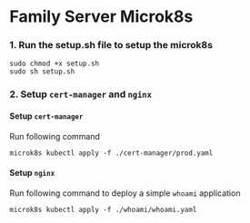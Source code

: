 # Family Server Microk8s

### 1. Run the setup.sh file to setup the microk8s

```
sudo chmod +x setup.sh
sudo sh setup.sh
```

### 2. Setup `cert-manager` and `nginx`

#### Setup `cert-manager`

Run following command

```
microk8s kubectl apply -f ./cert-manager/prod.yaml
```

#### Setup `nginx`

Run following command to deploy a simple `whoami` application

```
microk8s kubectl apply -f ./whoami/whoami.yaml
```
